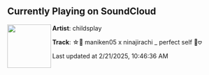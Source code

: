 ## Currently Playing on SoundCloud

[<img align="left" width="100" src="https://i1.sndcdn.com/artworks-Pf9zggSM4DqZb8Zw-uYLPiA-t500x500.png">](https://soundcloud.com/bemorechildish/maniken05-x-ninajirachi-perfect-self?in=ninajirachi/sets/perfect-self)

**Artist**: childsplay 

**Track**: ☆💊 maniken05 x ninajirachi _ perfect self 💊𖹭

Last updated at 2/21/2025, 10:46:36 AM
